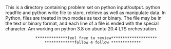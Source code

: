 This is a directory containing problem set on python input/output. python readfile and python write file to store, retrieve as well as manipulate data. In Python, files are treated in two modes as text or binary. The file may be in the text or binary format, and each line of a file is ended with the special character. Am working on python 3.8 on ubuntu 20.4 LTS orchestration.



    
                 **************feel free to review********************
                     *************follow 4 follow *************
